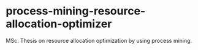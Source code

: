 # process-mining-resource-allocation-optimizer
MSc. Thesis on resource allocation optimization by using process mining.
